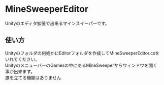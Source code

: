 # MineSweeperEditor
Unityのエディタ拡張で出来るマインスイーパーです。

## 使い方  
Unityのフォルダの何処かにEditorフォルダを作成してMineSweeperEditor.csをいれてください。  
UnityのメニューバーのGamesの中にあるMineSweeperからウィンドウを開く事が出来ます。  
旗を立てる機能はありません
